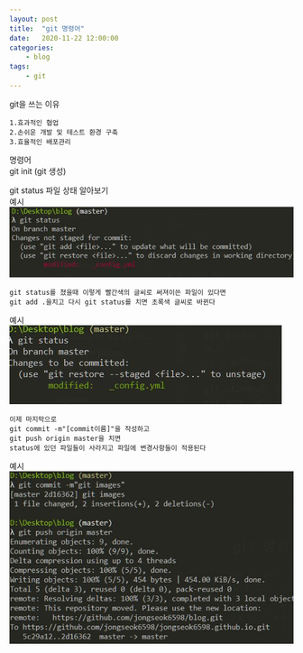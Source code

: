 ```yaml
---
layout: post
title:	"git 명령어"
date:	2020-11-22 12:00:00
categories:
    - blog
tags:
    - git
---
```

git을 쓰는 이유
```
1.효과적인 협업
2.손쉬운 개발 및 테스트 환경 구축
3.효율적인 배포관리
```
명령어   
git init (git 생성)   
   
git status 파일 상태 알아보기   
예시
<img src="/images/asx.JPG">
```
git status를 쳤을때 이렇게 빨간색의 글씨로 써져이쓴 파일이 있다면
git add .을치고 다시 git status를 치면 초록색 글씨로 바뀐다
```
예시
![Alt text](/images/ass.JPG)

```
이제 마지막으로
git commit -m"[commit이름]"을 작성하고
git push origin master을 치면
status에 있던 파일들이 사라지고 파일에 변경사항들이 적용된다
```
예시
![Alt text](/images/asd.JPG)

